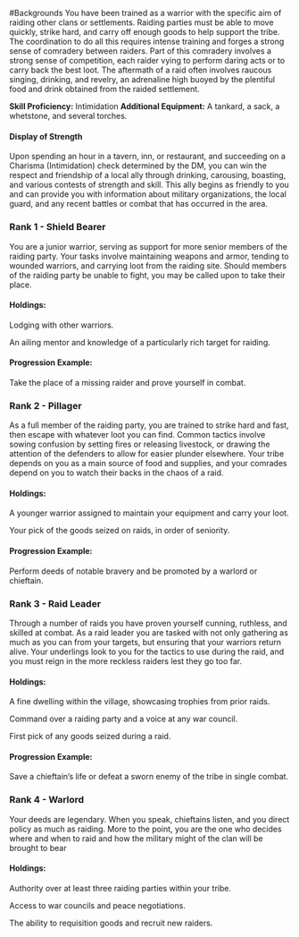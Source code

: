 #Backgrounds
You have been trained as a warrior with the specific aim of raiding other clans or settlements. Raiding parties must be able to move quickly, strike hard, and carry off enough goods to help support the tribe. The coordination to do all this requires intense training and forges a strong sense of comradery between raiders. Part of this comradery involves a strong sense of competition, each raider vying to perform daring acts or to carry back the best loot. The aftermath of a raid often involves raucous singing, drinking, and revelry, an adrenaline high buoyed by the plentiful food and drink obtained from the raided settlement.

**Skill Proficiency:** Intimidation
**Additional Equipment:** A tankard, a sack, a whetstone, and several torches.

#### Display of Strength
Upon spending an hour in a tavern, inn, or restaurant, and succeeding on a Charisma (Intimidation) check determined by the DM, you can win the respect and friendship of a local ally through drinking, carousing, boasting, and various contests of strength and skill. This ally begins as friendly to you and can provide you with information about military organizations, the local guard, and any recent battles or combat that has occurred in the area.

### Rank 1 - Shield Bearer
You are a junior warrior, serving as support for more senior members of the raiding party. Your tasks involve maintaining weapons and armor, tending to wounded warriors, and carrying loot from the raiding site. Should members of the raiding party be unable to fight, you may be called upon to take their place.

#### Holdings:
Lodging with other warriors.

An ailing mentor and knowledge of a particularly rich target for raiding.

#### Progression Example:
Take the place of a missing raider and prove yourself in combat.

### Rank 2 - Pillager
As a full member of the raiding party, you are trained to strike hard and fast, then escape with whatever loot you can find. Common tactics involve sowing confusion by setting fires or releasing livestock, or drawing the attention of the defenders to allow for easier plunder elsewhere. Your tribe depends on you as a main source of food and supplies, and your comrades depend on you to watch their backs in the chaos of a raid.

#### Holdings:
A younger warrior assigned to maintain your equipment and carry your loot.

Your pick of the goods seized on raids, in order of seniority.

#### Progression Example:
Perform deeds of notable bravery and be promoted by a warlord or chieftain.

### Rank 3 - Raid Leader
Through a number of raids you have proven yourself cunning, ruthless, and skilled at combat. As a raid leader you are tasked with not only gathering as much as you can from your targets, but ensuring that your warriors return alive. Your underlings look to you for the tactics to use during the raid, and you must reign in the more reckless raiders lest they go too far.

#### Holdings:
A fine dwelling within the village, showcasing trophies from prior raids.

Command over a raiding party and a voice at any war council.

First pick of any goods seized during a raid.

#### Progression Example:
Save a chieftain’s life or defeat a sworn enemy of the tribe in single combat.

### Rank 4 - Warlord
Your deeds are legendary. When you speak, chieftains listen, and you direct policy as much as raiding. More to the point, you are the one who decides where and when to raid and how the military might of the clan will be brought to bear

#### Holdings:
Authority over at least three raiding parties within your tribe.

Access to war councils and peace negotiations.

The ability to requisition goods and recruit new raiders.